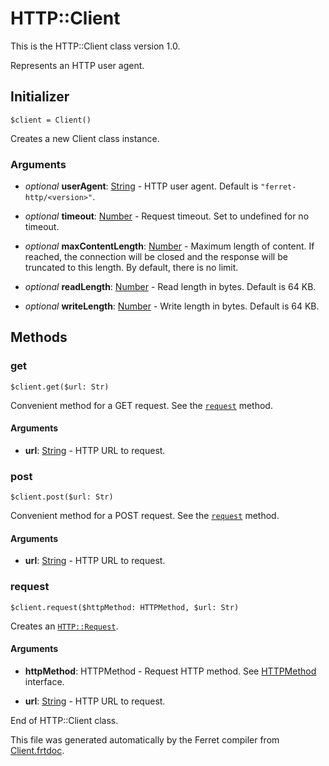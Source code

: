 # HTTP::Client

This is the HTTP::Client class version 1.0.

Represents an HTTP user agent.


## Initializer

```
$client = Client()
```

Creates a new Client class instance.


### Arguments

* *optional* __userAgent__: [String](/std/doc/String.md) - HTTP user agent. Default is `"ferret-http/<version>"`.

* *optional* __timeout__: [Number](/std/doc/Number.md) - Request timeout. Set to undefined for no timeout.

* *optional* __maxContentLength__: [Number](/std/doc/Number.md) - Maximum length of content.
If reached, the connection will be closed
and the response will be truncated to this length.
By default, there is no limit.

* *optional* __readLength__: [Number](/std/doc/Number.md) - Read length in bytes. Default is 64 KB.

* *optional* __writeLength__: [Number](/std/doc/Number.md) - Write length in bytes. Default is 64 KB.

## Methods

### get

```
$client.get($url: Str)
```

Convenient method for a GET request.
See the [`request`](#request) method.


#### Arguments

* __url__: [String](/std/doc/String.md) - HTTP URL to request.



### post

```
$client.post($url: Str)
```

Convenient method for a POST request.
See the [`request`](#request) method.


#### Arguments

* __url__: [String](/std/doc/String.md) - HTTP URL to request.



### request

```
$client.request($httpMethod: HTTPMethod, $url: Str)
```

Creates an [`HTTP::Request`](Request.md).


#### Arguments

* __httpMethod__: HTTPMethod - Request HTTP method.
See [HTTPMethod](../HTTP.md#httpmethod) interface.

* __url__: [String](/std/doc/String.md) - HTTP URL to request.






End of HTTP::Client class.

This file was generated automatically by the Ferret compiler from
[Client.frtdoc](../Client.frtdoc).